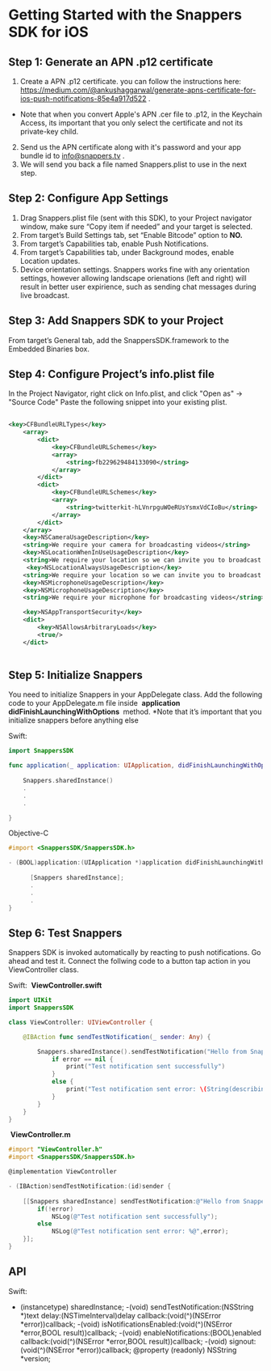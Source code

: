 # Getting Started with the Snappers SDK for iOS

## Step 1: Generate an APN .p12 certificate

1. Create a APN .p12 certificate. you can follow the instructions here: https://medium.com/@ankushaggarwal/generate-apns-certificate-for-ios-push-notifications-85e4a917d522 .
 * Note that when you convert Apple's APN .cer file to .p12, in the Keychain Access, its important that you only select the certificate and not its private-key child.
2. Send us the APN certificate along with it's password and your app bundle id to info@snappers.tv .
3. We will send you back a file named Snappers.plist to use in the next step.

## Step 2: Configure App Settings

1. Drag Snappers.plist file (sent with this SDK), to your Project navigator window, make sure “Copy item if
    needed” and your target is selected.
2. From target’s Build Settings tab, set “Enable Bitcode” option to ​ **NO.**
3. From target’s Capabilities tab, enable Push Notifications.
4. From target’s Capabilities tab, under Background modes, enable Location updates.
5. Device orientation settings. Snappers works fine with any orientation settings, however allowing landscape orienations (left and right) will result in better user expirience, such as sending chat messages during live broadcast.

## Step 3: Add Snappers SDK to your Project

From target’s General tab, add the SnappersSDK.framework to the Embedded Binaries box.

## Step 4: Configure Project’s info.plist file

In the Project Navigator, right click on Info.plist, and click "Open as" → "Source Code"
Paste the following snippet into your existing plist.
```xml
      
<key>CFBundleURLTypes</key>
    <array>
        <dict>
            <key>CFBundleURLSchemes</key>
            <array>
                <string>fb229629484133090</string>
            </array>
        </dict>
        <dict>
            <key>CFBundleURLSchemes</key>
            <array>
                <string>twitterkit-hLVnrpguWOeRUsYsmxVdCIoBu</string>
            </array>
        </dict>
    </array>
    <key>NSCameraUsageDescription</key>
    <string>We require your camera for broadcasting videos</string>
    <key>NSLocationWhenInUseUsageDescription</key>
    <string>We require your location so we can invite you to broadcast events near you</string>
     <key>NSLocationAlwaysUsageDescription</key>
    <string>We require your location so we can invite you to broadcast events near you</string>
    <key>NSMicrophoneUsageDescription</key>
    <key>NSMicrophoneUsageDescription</key>
    <string>We require your microphone for broadcasting videos</string>

    <key>NSAppTransportSecurity</key>
    <dict>
        <key>NSAllowsArbitraryLoads</key>
        <true/>
    </dict>
    
```
## Step 5: Initialize Snappers

You need to initialize Snappers in your AppDelegate class.
Add the following code to your AppDelegate.m file inside ​ **application didFinishLaunchingWithOptions​ ​** method​.
*Note that it’s important that you initialize snappers before anything else

Swift:
```swift
import SnappersSDK

func application(_ application: UIApplication, didFinishLaunchingWithOptions launchOptions: [UIApplicationLaunchOptionsKey: Any]?) -> Bool {
      
    Snappers.sharedInstance()
    .
    .
    .

}
```
Objective-C
```objectivec
#import <SnappersSDK/SnappersSDK.h>

- (​BOOL​)application:(​UIApplication​ *)application didFinishLaunchingWithOptions:(​NSDictionary​ *)launchOptions {
      
      [Snappers sharedInstance];
      .
      .
      .
}
```

## Step 6: Test Snappers

Snappers SDK is invoked automatically by reacting to push notifications. Go ahead and test it. Connect the follwing code to a button tap action in you ViewController class.

Swift:
​ **​ViewController.swift**
```swift
import UIKit
import SnappersSDK

class ViewController: UIViewController {

    @IBAction func sendTestNotification(_ sender: Any) {

        Snappers.sharedInstance().sendTestNotification("Hello from Snappers", delay: 2) { (error) in
            if error == nil {
                print("Test notification sent successfully")
            }
            else {
                print("Test notification sent error: \(String(describing: error))")
            }
        }
    }
}
```
​ **​ViewController.m**
```objectivec
#import "ViewController.h"
#import <SnappersSDK/SnappersSDK.h>

@implementation​ ​ViewController

- (IBAction)sendTestNotification:(id)sender {
  
    [[Snappers sharedInstance] sendTestNotification:@"Hello from Snappers" delay:2 callback:^(NSError *error) {
        if(!error)
            NSLog(@"Test notification sent successfully");
        else
            NSLog(@"Test notification sent error: %@",error);
    }];
}
```

## API

Swift:
+ (instancetype) sharedInstance;
-(void) sendTestNotification:(NSString *)text delay:(NSTimeInterval)delay callback:(void(^)(NSError *error))callback;
-(void) isNotificationsEnabled:(void(^)(NSError *error,BOOL result))callback;
-(void) enableNotifications:(BOOL)enabled callback:(void(^)(NSError *error,BOOL result))callback;
-(void) signout:(void(^)(NSError *error))callback;
@property (readonly) NSString *version;
